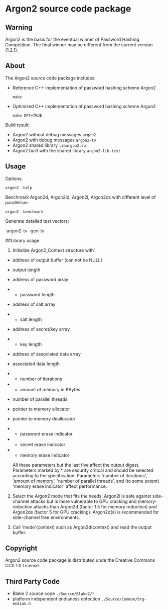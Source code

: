 # Argon2 source code package


## Warning
Argon2 is the basis for the eventual winner of Password Hashing Competition. 
The final winner may be different from the current version (1.2.1).

## About
The Argon2 source code package includes:
* Reference C++ implementation of password hashing scheme Argon2

	`make`
        
* Optimized C++ implementation of password hashing scheme Argon2

	`make OPT=TRUE`

Build result:
* Argon2 without debug messages
`argon2`
* Argon2 with debug messages
`argon2-tv`
* Argon2 shared library
`libargon2.so`
* Argon2 built with the shared library
`argon2-lib-test`


## Usage
Options:

`argon2 -help`

Benchmark Argon2d, Argon2id, Argon2i, Argon2ds with different level of parallelism:

`argon2 -benchmark`

Generate detailed test vectors:

`argon2-tv -gen-tv

##Library usage

1. Initialize Argon2_Context structure with`
 - address of output buffer (can not be NULL)
 - output length
 - address of password array
 - * password length
 - address of salt array
 - * salt length
 - address of secret/key array
 - * key length
 - address of associated data array
 - associated data length
 - * number of iterations
 - * amount of memory in KBytes 
 - number of parallel threads
 - pointer to memory allocator
 - pointer to memory deallocator
 - * password erase indicator
 - * secret erase indicator
 - * memory erase indicator

	All these parameters but the last five affect the output digest. Parameters marked by * are security critical and should be selected according to the specification. Parameters  'number of iterations', 'amount of memory', 'number of parallel threads', and (to some extent) 'memory erase indicator' affect  performance.

2. Select the Argon2 mode that fits the needs. Argon2i is safe against side-channel attacks but is more vulnerable to GPU cracking and memory-reduction attacks than Argon2d (factor 1.5 for memory reduction) and Argon2ds (factor 5 for GPU cracking). Argon2d(s) is recommended for side-channel free environments.

3. Call 'mode'(context) such as Argon2d(context) and read the output buffer.


## Copyright
Argon2 source code package is distributed unde the Creative Commons CC0 1.0 License.


## Third Party Code
* Blake 2 source code
`./Source/Blake2/*`
* platform independent endianess detection
`./Source/Common/brg-endian.h`
